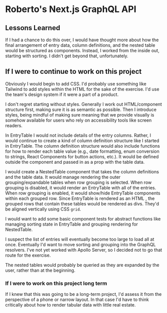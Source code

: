 # Roberto's Next.js GraphQL API

## Lessons Learned

If I had a chance to do this over, I would have thought more about how the final arrangement of entry data, column definitions, and the nested table would be structured as components. Instead, I worked from the inside out, starting with sorting. I didn't get beyond that, unfortunately.

## If I were to continue to work on this project

Obviously I would begin to add CSS. I'd probably use something like Tailwind to add styles within the HTML for the sake of the exercise. I'd use the team's design system if it were a part of a product.

I don't regret starting without styles. Generally I work out HTML/component structure first, making sure it is as semantic as possible. Then I introduce styles, being mindful of making sure meaning that we provide visually is somehow available for users who rely on accessibility tools like screen readers.

In EntryTable I would not include details of the entry columns. Rather, I would continue to create a kind of column definition structure like I started in EntryTable. The column definition structure would also include functions for how to render each table value (e.g., date formatting, enum conversion to strings, React Components for button actions, etc.). It would be defined outside the component and passed in as a prop with the table data.

I would create a NestedTable component that takes the column definitions and the table data. It would manage rendering the outer grouping/expandable tables when row grouping is selected. When row grouping is disabled, it would render an EntryTable with all of the entries. When row grouping is enabled, it would show/hide EntryTable components within each grouped row. Since EntryTable is rendered as an HTML <table>, the grouped rows that contain these tables would be rendered as divs. They'd be aligned vertically using CSS `grid`.

I would want to add some basic component tests for abstract functions like managing sorting state in EntryTable and grouping rendering for NestedTable.

I suspect the list of entries will eventually become too large to load all at once. Eventually I'd want to move sorting and grouping into the GraphQL resolvers. I've not yet worked with Apollo Server, so I decided not to go that route for the exercise.

The nested tables would probably be queried as they are expanded by the user, rather than at the beginning.

### If I were to work on this project long term

If I knew that this was going to be a long-term project, I'd assess it from the perspective of a phone or narrow layout. In that case I'd have to think critically about how to render tabular data with little real estate.
